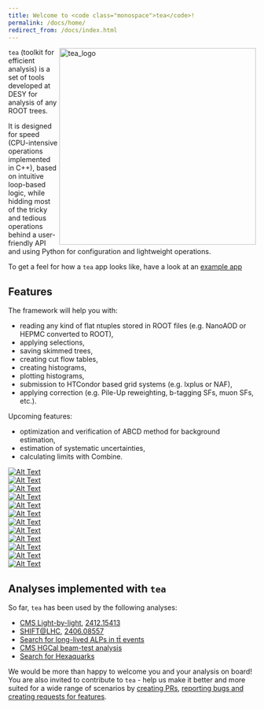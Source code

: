```yaml
---
title: Welcome to <code class="monospace">tea</code>!
permalink: /docs/home/
redirect_from: /docs/index.html
---
```


<img src="{{site.baseurl}}//assets/img/tea_logo_black_extended_inv.jpg" alt="tea_logo" width="400" align="right"/>

`tea` (toolkit for efficient analysis) is a set of tools developed at DESY for analysis of any ROOT trees. 

It is designed for speed (CPU-intensive operations implemented in C++), based on intuitive loop-based logic, while hidding most of the tricky and tedious operations behind a user-friendly API and using Python for configuration and lightweight operations.

To get a feel for how a `tea` app looks like, have a look at an [example app]({{site.baseurl}}/docs/example_app/)


## Features
The framework will help you with:
- reading any kind of flat ntuples stored in ROOT files (e.g. NanoAOD or HEPMC converted to ROOT),
- applying selections,
- saving skimmed trees,
- creating cut flow tables,
- creating histograms,
- plotting histograms,
- submission to HTCondor based grid systems (e.g. lxplus or NAF),
- applying correction (e.g. Pile-Up reweighting, b-tagging SFs, muon SFs, etc.).

Upcoming features:

- optimization and verification of ABCD method for background estimation,
- estimation of systematic uncertainties,
- calculating limits with Combine.

<div class="grid-container">
  <div class="image-link">
    <a class="image-link" href="{{site.baseurl}}/docs/general_concepts/">
      <img src="{{site.baseurl}}//assets/img/tea_icons_tree_reader.png" alt="Alt Text">
    </a>
  </div>
  <div class="image-link">
    <a class="image-link" href="{{site.baseurl}}/docs/general_concepts/">
      <img src="{{site.baseurl}}//assets/img/tea_icons_tree_writer.png" alt="Alt Text">
    </a>
  </div>
  <div class="image-link">
    <a class="image-link" href="{{site.baseurl}}/docs/general_concepts/">
      <img src="{{site.baseurl}}//assets/img/tea_icons_nano.png" alt="Alt Text">
    </a>
  </div>
  <div class="image-link">
    <a class="image-link" href="{{site.baseurl}}/docs/general_concepts/">
      <img src="{{site.baseurl}}//assets/img/tea_icons_hepmc.png" alt="Alt Text">
    </a>
  </div>

  <div class="image-link">
    <a class="image-link" href="{{site.baseurl}}/docs/general_concepts/">
      <img src="{{site.baseurl}}//assets/img/tea_icons_skimming.png" alt="Alt Text">
    </a>
  </div>
  <div class="image-link">
    <a class="image-link" href="{{site.baseurl}}/docs/general_concepts/">
      <img src="{{site.baseurl}}//assets/img/tea_icons_hist.png" alt="Alt Text">
    </a>
  </div>
  <div class="image-link">
    <a class="image-link" href="{{site.baseurl}}/docs/general_concepts/">
      <img src="{{site.baseurl}}//assets/img/tea_icons_SFs.png" alt="Alt Text">
    </a>
  </div>
  <div class="image-link">
    <a class="image-link" href="{{site.baseurl}}/docs/general_concepts/">
      <img src="{{site.baseurl}}//assets/img/tea_icons_plotting.png" alt="Alt Text">
    </a>
  </div>
  
  <div class="image-link">
    <a class="image-link" href="{{site.baseurl}}/docs/general_concepts/">
      <img src="{{site.baseurl}}//assets/img/tea_icons_grid.png" alt="Alt Text">
    </a>
  </div>
  <div class="image-link">
    <a class="image-link" href="{{site.baseurl}}/docs/general_concepts/">
      <img src="{{site.baseurl}}//assets/img/tea_icons_abcd.png" alt="Alt Text">
    </a>
  </div>
  <div class="image-link">
    <a class="image-link" href="{{site.baseurl}}/docs/general_concepts/">
      <img src="{{site.baseurl}}//assets/img/tea_icons_uncertainties.png" alt="Alt Text">
    </a>
  </div>
  <div class="image-link">
    <a class="image-link" href="{{site.baseurl}}/docs/general_concepts/">
      <img src="{{site.baseurl}}//assets/img/tea_icons_limits.png" alt="Alt Text">
    </a>
  </div>
  
  
  
  
</div>

## Analyses implemented with `tea`
So far, `tea` has been used by the following analyses:
- [CMS Light-by-light](https://github.com/jniedzie/tea_lbl), [2412.15413](https://arxiv.org/abs/2412.15413)
- [SHIFT@LHC](https://github.com/jniedzie/tea_shift), [2406.08557](https://arxiv.org/abs/2406.08557)
- [Search for long-lived ALPs in tt̄ events](https://github.com/jniedzie/tea_ttalps)
- [CMS HGCal beam-test analysis](https://github.com/jniedzie/tea_hgcal)
- [Search for Hexaquarks](https://github.com/jniedzie/tea_hexaquarks)

We would be more than happy to welcome you and your analysis on board! 
You are also invited to contribute to `tea` - help us make it better and more suited for a wide range of scenarios by [creating PRs](https://github.com/jniedzie/tea/pulls), [reporting bugs and creating requests for features](https://github.com/jniedzie/tea/issues).